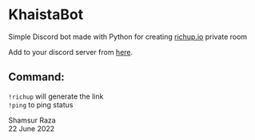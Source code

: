 # KhaistaBot
Simple Discord bot made with Python for creating [richup.io](https://richup.io/) private room 

Add to your discord server from [here](https://discord.com/api/oauth2/authorize?client_id=988730508974383134&permissions=319975132160&scope=bot). 

## Command: 

`!richup` will generate the link
<br/>
`!ping` to ping status

Shamsur Raza
<br/>
22 June 2022


